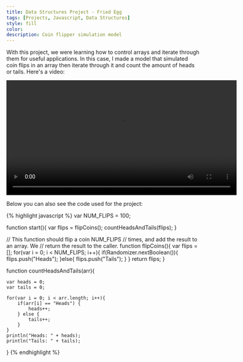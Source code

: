 ```yaml
---
title: Data Structures Project - Fried Egg
tags: [Projects, Javascript, Data Structures]
style: fill
color: 
description: Coin flipper simulation model
---
```


With this project, we were learning how to control arrays and iterate through them for useful applications. In this case, I made a model that simulated coin flips in an array then iterate through it and count the amount of heads or tails. Here's a video: 

<video width="600" controls="controls">
  <source src="/assets/vids/basic-data-structures.mp4">
</video>

Below you can also see the code used for the project: 

{% highlight javascript %}
var NUM_FLIPS = 100;

function start(){
	var flips = flipCoins();
	countHeadsAndTails(flips);
}

// This function should flip a coin NUM_FLIPS
// times, and add the result to an array. We
// return the result to the caller.
function flipCoins(){
	var flips = [];
	for(var i = 0; i < NUM_FLIPS; i++){
		if(Randomizer.nextBoolean()){
			flips.push("Heads");
		}else{
			flips.push("Tails");
		}
	}
	return flips;
}

function countHeadsAndTails(arr){
	
	var heads = 0;
	var tails = 0;
	
	for(var i = 0; i < arr.length; i++){
		if(arr[i] == "Heads") {
		    heads++;
		} else {
		    tails++;
		}
	}
	println("Heads: " + heads);
	println("Tails: " + tails);
}
{% endhighlight %}